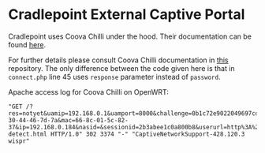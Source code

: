 # Cradlepoint External Captive Portal

Cradlepoint uses Coova Chilli under the hood. Their documentation can be found [here](https://customer.cradlepoint.com/articles/Knowledge/NCOS-How-to-Setup-Hotspot-Services-Captive-Portal).

For further details please consult Coova Chilli documentation in [this](https://github.com/nasirhafeez/capport/tree/master/Coova%20Chilli) repository. The only difference between the code given here is that in `connect.php` line 45 uses `response` parameter instead of `password`.

Apache access log for Coova Chilli on OpenWRT:

```
"GET /?res=notyet&uamip=192.168.0.1&uamport=8000&challenge=0b1c72e9022049697cd6eee92c037e31&called=00-30-44-46-7d-7a&mac=66-8c-01-5c-82-37&ip=192.168.0.184&nasid=&sessionid=2b3abee1c0a800b8&userurl=http%3A%2F%2Fcaptive.apple.com%2Fhotspot-detect.html HTTP/1.0" 302 3374 "-" "CaptiveNetworkSupport-428.120.3 wispr"
```
